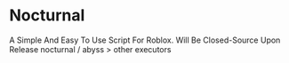 # Nocturnal

A Simple And Easy To Use Script For Roblox.
Will Be Closed-Source Upon Release
nocturnal / abyss > other executors

